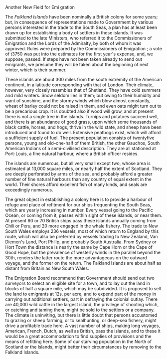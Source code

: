 Another New Field for Emi grationThe *Falkland Islands*  have been nominally a British colony for some years; but, in consequence of representations made to Government by various persons interested in the trade to the South Seas, a plan has at least been drawn up for establishing a body of settlers in these islands. It was submitted to the late Ministers, who referred it to the Commissioners of Emigration and the Lords of the Admiralty, by both of whom it was approved. Rules were prepared by the Commissioners of Emigration ; a vote of t3750 was put into the estimates for the first year's expense, and, we suppose, passed. If steps have not been taken already to send out emigrants, we presume they will be taken about the beginning of next winter, which is their summer.These islands are about 300 miles from the south extremity of the American continent, in a latitude corresponding with that of London. Their climate, however, very closely resembles that of Shetland. They have cold summers and mild winters. Snow seldom lies in them; but owing to their humidity and want of sunshine, and the stormy winds which blow almost constantly, wheat of barley could not be raised in them, and even oats might turn out to be a precarious crop. It is doubted also if wood will grow, and at present there is not a single tree in the islands. Turnips and potatoes succeed well, and there is an abundance of good grass, upon which some thousands of black cattle, horses, and hogs, thrive in the wild state, and sheep have been introduced and found to do well. Extensive peatbogs exist, which will afford a sufficient supply of fuel. The present population consists of twentyfive persons, young and old–one-half of them British, the other Gauchos, South American Indians of a semi-civilised description. They are all stationed at Port-Louis, a fine natural harbour, where a British officer resides.The islands are numerous, but all very small except two, whose area is estimated at 13,000 square miles, or nearly half the extent of Scotland. They are deeply perforated by arms of the sea, and probably afford a greater number of fine natural harbours than any country of equal extent in the world. Their shores afford excellent fish of many kinds, and seals are exceedingly numerous.The great object in establishing a colony here is to provide a harbour of refuge and place of refitment for our ships frequenting the South Seas, which are yearly increasing in number. Every vessel going to the Pacific Ocean, or coming from it, passes within sight of these islands, or near them. At present 60 or 70 British ships pass these islands annually coming from Chili or Peru, and 20 more engaged in the whale fishery. The trade to New South Wales employs 236 vessels, most of which return to England by this route, which will also be preferred by vessels trading to New Zealand, Van Diemen's Land, Port Philip, and probably South Australia. From Sydney or Hort Town the distance is nearly the same by Cape Horn or the Cape of Good Hope, but the prevalence of westerly winds in the parallel beyond the 30th, renders the latter route the more advantageous on the outward voyage, and the former on the return. The Falkland Islands are about half as distant from Britain as New South Wales.The Emigration Board recommend that Government should send out two surveyors to select an eligible site for a town, and to lay out the land in blocks of half a square mile, which may be subdivided. It is proposed to sell the land to emigrants at 12s. per acre, and to expend part of the money in carrying out additional settlers, part in defraying the colonial outlay. There are 40,000 wild cattle in the largest island, the privilege of shooting which, or catching and taming them, might be sold to the settlers or a company. The climate is uninviting, but there is little doubt that persons accustomed to grazing or sheep farming, or to sealhunting, or deep-sea fishery, might drive a profitable trade here. A vast number of ships, making long voyages, American, French, Dutch, as well as British, pass the islands, and to these it would be a great accommodation to find supplies of provisions and the means of refitting here. Some of our starving population in the North of Scotland or the Islands, might better their circumstances by removing to the Falkland Islands.